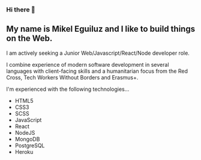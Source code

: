 ### Hi there 👋

## My name is Mikel Eguiluz and I like to build things on the Web.

I am actively seeking a Junior Web/Javascript/React/Node developer role.

I combine experience of modern software development in several languages with client-facing skills and a humanitarian focus from the Red Cross, Tech Workers Without Borders and Erasmus+.

I'm experienced with the following technologies...
* HTML5
* CSS3
* SCSS
* JavaScript
* React
* NodeJS
* MongoDB
* PostgreSQL
* Heroku
<!--
**Mikel-Eguiluz/Mikel-Eguiluz** is a ✨ _special_ ✨ repository because its `README.md` (this file) appears on your GitHub profile.

Here are some ideas to get you started:

- 🔭 I’m currently working on ...
- 🌱 I’m currently learning ...
- 👯 I’m looking to collaborate on ...
- 🤔 I’m looking for help with ...
- 💬 Ask me about ...
- 📫 How to reach me: ...
- 😄 Pronouns: ...
- ⚡ Fun fact: ...
-->
